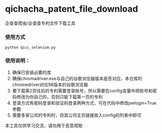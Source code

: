 # qichacha_patent_file_download
 企查查爬虫/企查查专利文件下载工具
### 使用方式
```
python qicc_selenium.py
```

### 使用说明：
1. 确保已安装必要的库
2. 确保chromadriver.exe与自己的谷歌浏览器版本是否对应，本仓库的chromedriver对应98版本的谷歌浏览器
3. 要下载第2页往后的专利需要登录账号，所以需要在config变量中把账号和密码修改为你自己的，否则只能下载第一页的专利
4. 登录方式有密码登录和验证码登录两种方式，可在代码中修改pwlogin=True参数
5. 需要多家公司的专利时，将其公司主页链接放入config的列表中即可


本工具仅供学习交流，请勿用于恶意爬取
